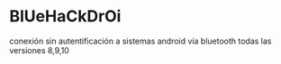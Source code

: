 # BlUeHaCkDrOi
conexión sin autentificación a sistemas android vía bluetooth todas las versiones 8,9,10
